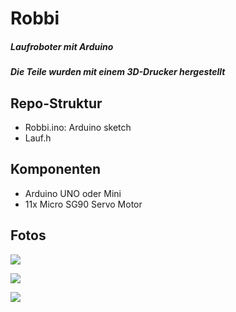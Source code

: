 Robbi
======

##### Laufroboter mit Arduino
##### Die Teile wurden mit einem 3D-Drucker hergestellt

Repo-Struktur
--------------
* Robbi.ino: Arduino sketch
* Lauf.h

Komponenten
----------
* Arduino UNO oder Mini
* 11x Micro SG90 Servo Motor 

Fotos
-----
![](https://www.dropbox.com/s/rvulwijgetuqg15/Robot1.jpg?raw=1)

![](https://www.dropbox.com/s/22gpels988xjnrl/Robot2.jpg?raw=1)

![](https://www.dropbox.com/s/s93elnujm0axgtr/Fusse.jpg?raw=1)


